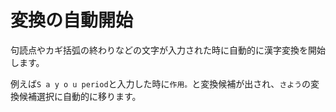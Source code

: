 # 変換の自動開始
句読点やカギ括弧の終わりなどの文字が入力された時に自動的に漢字変換を開始します。

例えば`S a y o u period`と入力した時に`作用。`と変換候補が出され、`さよう`の変換候補選択に自動的に移ります。